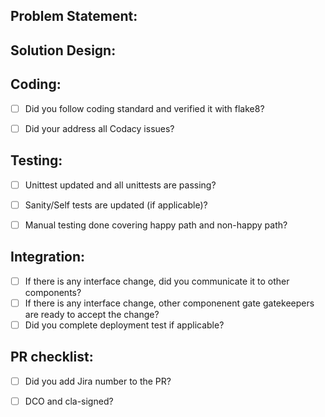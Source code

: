 <!-- Please note that your PR will not be accepted if all of below questions are not answered. -->

## Problem Statement:

<!--- Describe the problem this patch intends to solve. -->

## Solution Design:

<!-- For Bug and minor feature, describe the design changes here. 
For major feature, post the link to the solution page on the confluence Monitor team's space  -->

## Coding:

* [ ] Did you follow coding standard and verified it with flake8? 
<!-- For instructions, refer https://seagate-systems.atlassian.net/wiki/spaces/sspl/pages/219612361/Coding+Standard -->
* [ ] Did your address all Codacy issues?

<!-- Explain code changes here. -->

## Testing:

* [ ] Unittest updated and all unittests are passing?
<!-- Describe newly added or updated unittests here  -->

* [ ] Sanity/Self tests are updated (if applicable)?
<!-- Describe newly added or updated sanity tests here if applicable-->

* [ ] Manual testing done covering happy path and non-happy path?

## Integration:

* [ ] If there is any interface change, did you communicate it to other components?
* [ ] If there is any interface change, other componenent gate gatekeepers are ready to accept the change?
* [ ] Did you complete deployment test if applicable?
<!-- If not applicable, explain here why? -->

## PR checklist:
* [ ] Did you add Jira number to the PR?
<!-- Format eg: EOS-12345: <commit msg>  -->

* [ ] DCO and cla-signed?
<!-- For instructions, refer https://seagate-systems.atlassian.net/wiki/spaces/sspl/pages/349176078/Pull+Request+Checks -->
